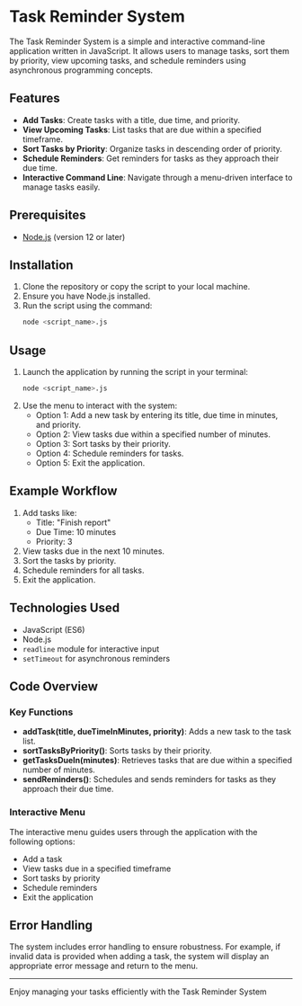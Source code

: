 # Task Reminder System

The Task Reminder System is a simple and interactive command-line application written in JavaScript. It allows users to manage tasks, sort them by priority, view upcoming tasks, and schedule reminders using asynchronous programming concepts.

## Features

- **Add Tasks**: Create tasks with a title, due time, and priority.
- **View Upcoming Tasks**: List tasks that are due within a specified timeframe.
- **Sort Tasks by Priority**: Organize tasks in descending order of priority.
- **Schedule Reminders**: Get reminders for tasks as they approach their due time.
- **Interactive Command Line**: Navigate through a menu-driven interface to manage tasks easily.

## Prerequisites

- [Node.js](https://nodejs.org/) (version 12 or later)

## Installation

1. Clone the repository or copy the script to your local machine.
2. Ensure you have Node.js installed.
3. Run the script using the command:
   ```bash
   node <script_name>.js
   ```

## Usage

1. Launch the application by running the script in your terminal:
   ```bash
   node <script_name>.js
   ```
2. Use the menu to interact with the system:
   - Option 1: Add a new task by entering its title, due time in minutes, and priority.
   - Option 2: View tasks due within a specified number of minutes.
   - Option 3: Sort tasks by their priority.
   - Option 4: Schedule reminders for tasks.
   - Option 5: Exit the application.

## Example Workflow

1. Add tasks like:
   - Title: "Finish report"
   - Due Time: 10 minutes
   - Priority: 3
2. View tasks due in the next 10 minutes.
3. Sort the tasks by priority.
4. Schedule reminders for all tasks.
5. Exit the application.

## Technologies Used

- JavaScript (ES6)
- Node.js
- `readline` module for interactive input
- `setTimeout` for asynchronous reminders

## Code Overview

### Key Functions

- **addTask(title, dueTimeInMinutes, priority)**: Adds a new task to the task list.
- **sortTasksByPriority()**: Sorts tasks by their priority.
- **getTasksDueIn(minutes)**: Retrieves tasks that are due within a specified number of minutes.
- **sendReminders()**: Schedules and sends reminders for tasks as they approach their due time.

### Interactive Menu

The interactive menu guides users through the application with the following options:
- Add a task
- View tasks due in a specified timeframe
- Sort tasks by priority
- Schedule reminders
- Exit the application

## Error Handling

The system includes error handling to ensure robustness. For example, if invalid data is provided when adding a task, the system will display an appropriate error message and return to the menu.

---

Enjoy managing your tasks efficiently with the Task Reminder System               
